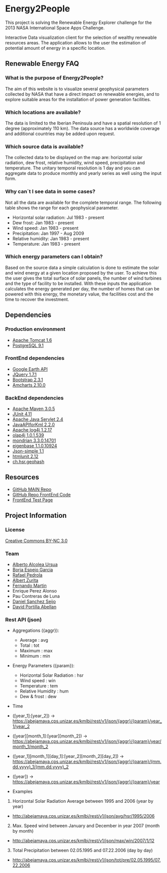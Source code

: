 Energy2People
=============

This project is solving the Renewable Energy Explorer challenge for the 2013 NASA International Space Apps Challenge.

Interactive Data visualization client for the selection of wealthy renewable resources areas. The application allows to the user the estimation of potential amount of energy in a specific location.


Renewable Energy FAQ
--------------------
### What is the purpose of Energy2People?
The aim of this website is to visualize several geophysical parameters collected by NASA that have a direct impact on renewable energies, and to explore suitable areas for the installation of power generation facilities.

### Which locations are available?
The data is limited to the Iberian Peninsula and have a spatial resolution of 1 degree (approximately 110 km). The data source has a worldwide coverage and additional countries may be added upon request.

### Which source data is available?
The collected data to be displayed on the map are: horizontal solar radiation, dew frost, relative humidity, wind speed, precipitation and temperature. The unitary temporal resolution is 1 day and you can aggregate data to produce monthly and yearly series as well using the input form.

### Why can´t I see data in some cases?
Not all the data are available for the complete temporal range. The following table shows the range for each geophysical parameter.
 * Horizontal solar radiation: Jul 1983 - present
 * Dew frost: Jan 1983 - present
 * Wind speed: Jan 1983 - present
 * Precipitation: Jan 1997 - Aug 2009
 * Relative humidity: Jan 1983 - present
 * Temperature: Jan 1983 - present

### Which energy parameters can I obtain?
Based on the source data a simple calculation is done to estimate the solar and wind energy at a given location proposed by the user. To achieve this the user gives the total surface of solar panels, the number of wind turbines and the type of facility to be installed. With these inputs the application calculates the energy generated per day, the number of homes that can be powered with this energy, the monetary value, the facilities cost and the time to recover the investment.


Dependencies
------------

### Production environment
 * [Apache Tomcat 1.6](http://tomcat.apache.org/)
 * [PostgreSQL 9.1](http://www.postgresql.org/)

### FrontEnd dependencies
 * [Google Earth API](https://developers.google.com/earth/)
 * [JQuery 1.7.1](http://jquery.com/)
 * [Bootstrap 2.3.1](http://twitter.github.io/bootstrap/)
 * [Amcharts 2.10.0](http://www.amcharts.com/)

### BackEnd dependencies
 * [Apache Maven 3.0.5](http://maven.apache.org/)
 * [JUnit 4.11](http://junit.org/)
 * [Apache Java Servlet 2.4](http://tomcat.apache.org/)
 * [JavaAPIforKml 2.2.0](https://code.google.com/p/javaapiforkml/)
 * [Apache log4j 1.2.17](http://logging.apache.org/log4j/1.2/)
 * [olap4j 1.0.1.539](http://www.olap4j.org/)
 * [mondrian 3.3.0.14701](http://mondrian.pentaho.com/)
 * [eigenbase 1.1.0.10924](http://www.eigenbase.org/)
 * [Json-simple 1.1](https://code.google.com/p/json-simple/)
 * [htmlunit 2.12](http://htmlunit.sourceforge.net/)
 * [ch.hsr.geohash](https://github.com/kungfoo/geohash-java)


Resources
---------
 * [GitHub MAIN Repo](https://github.com/borja3790/SpaceAppMadrid)
 * [GitHub Repo FrontEnd Code](https://github.com/rafinskipg/Energy2PeopleFront)
 * [FrontEnd Test Page](http://appsets.com/index.html)


Project Information
-------------------

### License
[Creative Commons BY-NC 3.0](http://creativecommons.org/licenses/by-nc/3.0/)


### Team
 * [Alberto Alcolea Ursua](https://github.com/albertoalcolea)
 * [Borja Espejo Garcia](https://github.com/borja3790)
 * [Rafael Pedrola](https://github.com/rafinskipg)
 * [Albert Zurita](https://github.com/albertzurita)
 * [Fernando Martin](https://github.com/fmartinp)
 * Enrique Perez Alonso
 * Pau Contreras de Luna
 * [Daniel Sanchez Seijo](https://github.com/Daniseijo)
 * [David Portilla Abellan](https://github.com/davidportilla)

 ### Rest API (json)

 * Aggregations ({aggr}):
 	* Average : avg
 	* Total   : tot
 	* Maximum : max
 	* Minimum : min

* Energy Parameters ({param}):
    * Horizontal Solar Radiation : hsr
	* Wind speed                 : win
    * Temperature                : tem
    * Relative Humidity          : hum
    * Dew & frost                : dew

* Time 
 * ([year_1]:[year_2]) -> https://abejamaya.cps.unizar.es/kmlbi/rest/v1/json/{aggr}/{param}/year_1/year_2
 * ([year][month_1]:[year][month_2]) -> https://abejamaya.cps.unizar.es/kmlbi/rest/v1/json/{aggr}/{param}/year/month_1/month_2
 * ([year_1][month_1][day_1]:[year_2][month_2][day_2]) -> https://abejamaya.cps.unizar.es/kmlbi/rest/v1/json/{aggr}/{param}/(mm.dd.yyyy)_1/(mm.dd.yyyy)_2
 * ([year]) -> https://abejamaya.cps.unizar.es/kmlbi/rest/v1/json/{aggr}/{param}/year

* Examples

1. Horizontal Solar Radiation Average between 1995 and 2006 (year by year)
 - http://abejamaya.cps.unizar.es/kmlbi/rest/v1/json/avg/hsr/1995/2006

2. Max. Speed wind between January and December in year 2007 (month by month)
 - http://abejamaya.cps.unizar.es/kmlbi/rest/v1/json/max/win/2007/1/12

3. Total Precipitation between 02.05.1995 and 07.22.2006 (day by day)
 - http://abejamaya.cps.unizar.es/kmlbi/rest/v1/json/tot/pre/02.05.1995/07.22.2006

